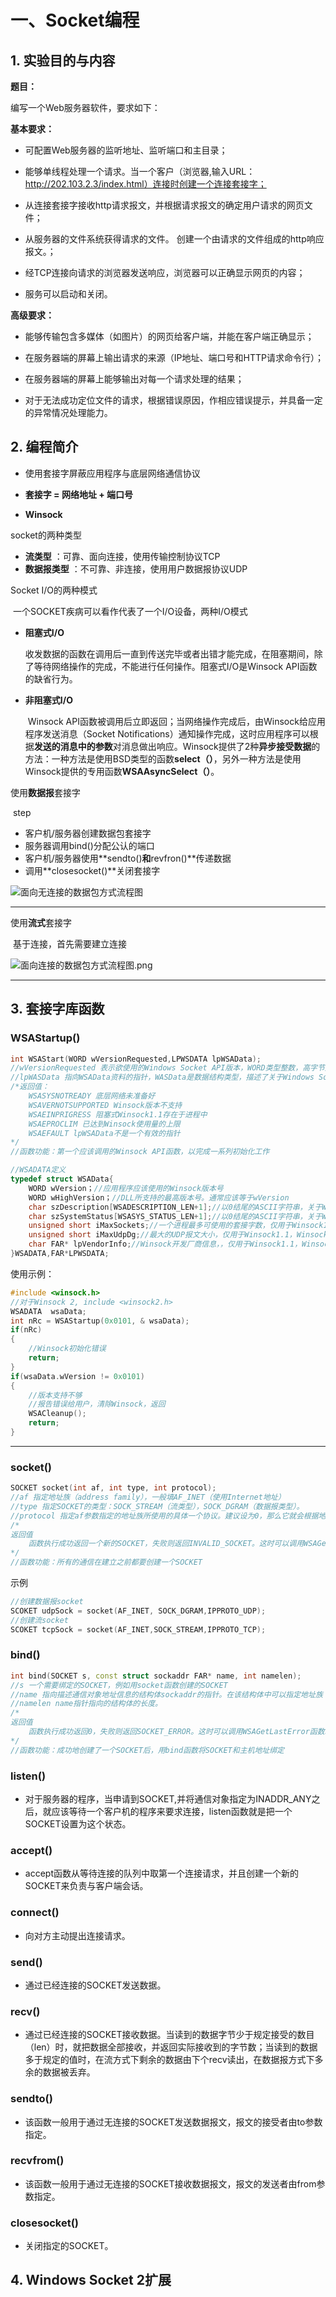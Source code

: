 # 一、Socket编程

## 1. 实验目的与内容

**题目：**

编写一个Web服务器软件，要求如下：     

**基本要求：**

* 可配置Web服务器的监听地址、监听端口和主目录；

* 能够单线程处理一个请求。当一个客户（浏览器,输入URL：http://202.103.2.3/index.html）连接时创建一个连接套接字；

* 从连接套接字接收http请求报文，并根据请求报文的确定用户请求的网页文件；

* 从服务器的文件系统获得请求的文件。 创建一个由请求的文件组成的http响应报文。；

* 经TCP连接向请求的浏览器发送响应，浏览器可以正确显示网页的内容；

* 服务可以启动和关闭。

**高级要求：**

* 能够传输包含多媒体（如图片）的网页给客户端，并能在客户端正确显示；

* 在服务器端的屏幕上输出请求的来源（IP地址、端口号和HTTP请求命令行）；

* 在服务器端的屏幕上能够输出对每一个请求处理的结果；

* 对于无法成功定位文件的请求，根据错误原因，作相应错误提示，并具备一定的异常情况处理能力。

## 2. 编程简介

* 使用套接字屏蔽应用程序与底层网络通信协议
* **套接字 = 网络地址 + 端口号**

* **Winsock**

socket的两种类型

* **流类型** ：可靠、面向连接，使用传输控制协议TCP
* **数据报类型** ：不可靠、非连接，使用用户数据报协议UDP

Socket I/O的两种模式

​	一个SOCKET疾病可以看作代表了一个I/O设备，两种I/O模式

* **阻塞式I/O**

  ​	收发数据的函数在调用后一直到传送完毕或者出错才能完成，在阻塞期间，除了等待网络操作的完成，不能进行任何操作。阻塞式I/O是Winsock API函数的缺省行为。

* **非阻塞式I/O**

  ​	Winsock API函数被调用后立即返回；当网络操作完成后，由Winsock给应用程序发送消息（Socket Notifications）通知操作完成，这时应用程序可以根据**发送的消息中的参数**对消息做出响应。Winsock提供了2种**异步接受数据**的方法：一种方法是使用BSD类型的函数**select（）**，另外一种方法是使用Winsock提供的专用函数**WSAAsyncSelect（）**。

使用**数据报**套接字

​	step

* 客户机/服务器创建数据包套接字
* 服务器调用bind()分配公认的端口
* 客户机/服务器使用**sendto()**和**revfron()**传递数据
* 调用**closesocket()**关闭套接字

![面向无连接的数据包方式流程图](ResourceFile/面向无连接的数据包方式流程图.png)

*************

使用**流式**套接字

​	基于连接，首先需要建立连接

![面向连接的数据包方式流程图.png](ResourceFile/面向连接的数据包方式流程图.png)

------------------------

## 3. 套接字库函数

### WSAStartup()

```c++
int WSAStart(WORD wVersionRequested,LPWSDATA lpWSAData);
//wVersionRequested 表示欲使用的Windows Socket API版本，WORD类型整数，高字节是次版本号，低字节是主版本号
//lpWASData 指向WSAData资料的指针，WASData是数据结构类型，描述了关于Windows Sockecs底层实现相关信息
/*返回值：
	WSASYSNOTREADY 底层网络未准备好
	WSAVERNOTSUPPORTED Winsock版本不支持
	WSAEINPRIGRESS 阻塞式Winsock1.1存在于进程中
	WSAEPROCLIM 已达到Winsock使用量的上限
	WSAEFAULT lpWSAData不是一个有效的指针
*/
//函数功能：第一个应该调用的Winsock API函数，以完成一系列初始化工作

//WSADATA定义
typedef struct WSAData{
	WORD wVersion；//应用程序应该使用的Winsock版本号
    WORD wHighVersion；//DLL所支持的最高版本号。通常应该等于wVersion
    char szDescription[WSADESCRIPTION_LEN+1];//以0结尾的ASCII字符串，关于Winsock底层实现的描述信息。
    char szSystemStatus[WSASYS_STATUS_LEN+1];//以0结尾的ASCII字符串，关于Winsock底层状态或者配置信息
    unsigned short iMaxSockets;//一个进程最多可使用的套接字数，仅用于Winsock1.1，Winsock 2.0应该忽略该成员
    unsigned short iMaxUdpDg;//最大的UDP报文大小，仅用于Winsock1.1，Winsock 2.0应该忽略该成员。对于Winsock 2.0，应该使用getsockopt函数取得SO_MAX_MSG_SIZE
    char FAR* lpVendorInfo;//Winsock开发厂商信息，，仅用于Winsock1.1，Winsock 2.0应该忽略该成员。对于Winsock 2.0，应该使用getsockopt函数取得PVD_CONFIG
}WSADATA,FAR*LPWSDATA;
```

使用示例：

```c++
#include <winsock.h>
//对于Winsock 2, include <winsock2.h>
WSADATA  wsaData;
int nRc = WSAStartup(0x0101, & wsaData);		
if(nRc)
{
    //Winsock初始化错误
    return;
}
if(wsaData.wVersion != 0x0101)
{
    //版本支持不够
    //报告错误给用户，清除Winsock，返回
    WSACleanup();
    return;
}

```

-----------

### socket()

```c++
SOCKET socket(int af, int type,	int protocol);
//af 指定地址族（address family），一般填AF_INET（使用Internet地址）
//type 指定SOCKET的类型：SOCK_STREAM（流类型），SOCK_DGRAM（数据报类型）。
//protocol 指定af参数指定的地址族所使用的具体一个协议。建议设为0，那么它就会根据地址格式和SOCKET类型，自动为你选择一个合适的协议。另外2个常用的值为：IPPROTO_UDP和IPPROTO_TCP。
/*
返回值
	函数执行成功返回一个新的SOCKET，失败则返回INVALID_SOCKET。这时可以调用WSAGetLastError函数取得具体的错误代码。
*/
//函数功能：所有的通信在建立之前都要创建一个SOCKET
```

示例

```c++
//创建数据报socket
SCOKET udpSock = socket(AF_INET, SOCK_DGRAM,IPPROTO_UDP);
//创建流socket
SCOKET tcpSock = socket(AF_INET,SOCK_STREAM,IPPROTO_TCP);
```

### bind()

```c++
int bind(SOCKET s, const struct sockaddr FAR* name, int namelen);
//s 一个需要绑定的SOCKET，例如用socket函数创建的SOCKET
//name 指向描述通信对象地址信息的结构体sockaddr的指针。在该结构体中可以指定地址族（一般为 AF_INET）、主机的地址和端口。通常把主机地址指定为INADDR_ANY（一个主机可能有多个网卡）
//namelen name指针指向的结构体的长度。
/*
返回值
	函数执行成功返回0，失败则返回SOCKET_ERROR。这时可以调用WSAGetLastError函数取得具体的错误代码。
*/
//函数功能：成功地创建了一个SOCKET后，用bind函数将SOCKET和主机地址绑定
```

### listen()

* 对于服务器的程序，当申请到SOCKET,并将通信对象指定为INADDR_ANY之后，就应该等待一个客户机的程序来要求连接，listen函数就是把一个SOCKET设置为这个状态。

### accept()

* accept函数从等待连接的队列中取第一个连接请求，并且创建一个新的SOCKET来负责与客户端会话。

### connect()

* 向对方主动提出连接请求。

### send()

* 通过已经连接的SOCKET发送数据。

### recv()

* 通过已经连接的SOCKET接收数据。当读到的数据字节少于规定接受的数目（len）时，就把数据全部接收，并返回实际接收到的字节数；当读到的数据多于规定的值时，在流方式下剩余的数据由下个recv读出，在数据报方式下多余的数据被丢弃。

### sendto()

* 该函数一般用于通过无连接的SOCKET发送数据报文，报文的接受者由to参数指定。

### recvfrom()

* 该函数一般用于通过无连接的SOCKET接收数据报文，报文的发送者由from参数指定。

### closesocket()

* 关闭指定的SOCKET。

## 4. Windows Socket 2扩展

